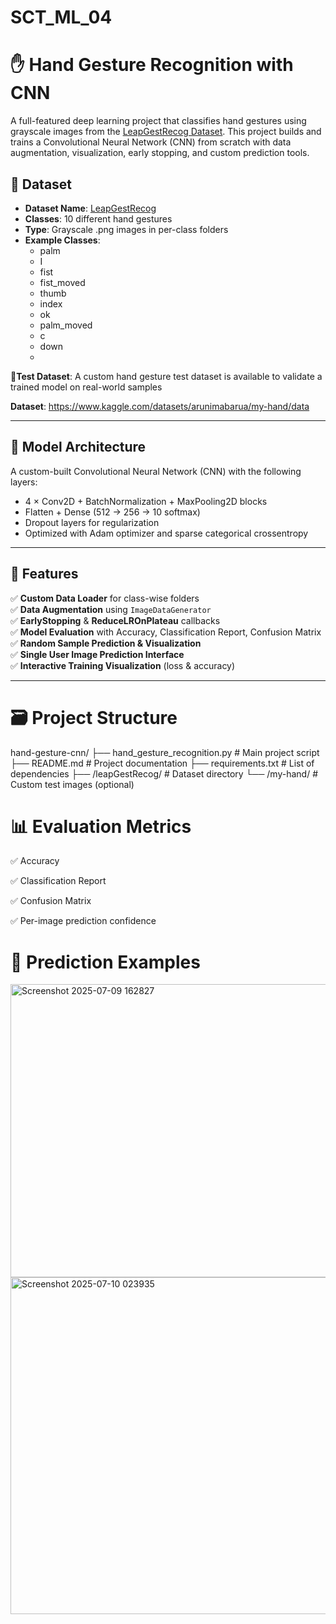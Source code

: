 # SCT_ML_04
# ✋ Hand Gesture Recognition with CNN

A full-featured deep learning project that classifies hand gestures using grayscale images from the [LeapGestRecog Dataset](https://www.kaggle.com/datasets/gti-upm/leapgestrecog). This project builds and trains a Convolutional Neural Network (CNN) from scratch with data augmentation, visualization, early stopping, and custom prediction tools.

## 📂 Dataset

- **Dataset Name**: [LeapGestRecog](https://www.kaggle.com/datasets/gti-upm/leapgestrecog)
- **Classes**: 10 different hand gestures
- **Type**: Grayscale .png images in per-class folders
- **Example Classes**:
  - palm
  - I
  - fist
  - fist_moved
  - thumb
  - index
  - ok
  - palm_moved
  - c
  - down
  - 
**📂Test Dataset**: A custom hand gesture test dataset is available to validate a trained model on real-world samples

**Dataset**: https://www.kaggle.com/datasets/arunimabarua/my-hand/data

---

## 🧠 Model Architecture

A custom-built Convolutional Neural Network (CNN) with the following layers:

- 4 × Conv2D + BatchNormalization + MaxPooling2D blocks
- Flatten + Dense (512 → 256 → 10 softmax)
- Dropout layers for regularization
- Optimized with Adam optimizer and sparse categorical crossentropy

---

## 🚀 Features

✅ **Custom Data Loader** for class-wise folders  
✅ **Data Augmentation** using `ImageDataGenerator`  
✅ **EarlyStopping** & **ReduceLROnPlateau** callbacks  
✅ **Model Evaluation** with Accuracy, Classification Report, Confusion Matrix  
✅ **Random Sample Prediction & Visualization**  
✅ **Single User Image Prediction Interface**  
✅ **Interactive Training Visualization** (loss & accuracy)  

---



# 🗃️ Project Structure

hand-gesture-cnn/
├── hand_gesture_recognition.py     # Main project script
├── README.md                       # Project documentation
├── requirements.txt                # List of dependencies
├── /leapGestRecog/                 # Dataset directory
└── /my-hand/                       # Custom test images (optional)

# 📊 Evaluation Metrics
✅ Accuracy

✅ Classification Report

✅ Confusion Matrix

✅ Per-image prediction confidence

# 🧪 Prediction Examples
<img width="1120" height="469" alt="Screenshot 2025-07-09 162827" src="https://github.com/user-attachments/assets/93464522-0c8d-4f7c-b96e-6aaf6f0148cc" />
<img width="1274" height="539" alt="Screenshot 2025-07-10 023935" src="https://github.com/user-attachments/assets/884b2b1a-0b39-41f8-be4d-7f50fc5a0b46" />





